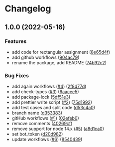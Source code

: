 # Changelog

## 1.0.0 (2022-05-16)


### Features

* add code for rectangular assignment ([8e65d4f](https://github.com/jobo322/linearSumAssignment/commit/8e65d4f9bdbea9dcc5aeb7e0c3bb080dc4c91d10))
* add github workflows ([904ac79](https://github.com/jobo322/linearSumAssignment/commit/904ac791cea2487f3a0d30f4631a8ad89183de23))
* rename the package, add README ([74b92c2](https://github.com/jobo322/linearSumAssignment/commit/74b92c288f13d525fcd25ee7cbf51ccdea1805e3))


### Bug Fixes

* add again workflows ([#4](https://github.com/jobo322/linearSumAssignment/issues/4)) ([2f8d77d](https://github.com/jobo322/linearSumAssignment/commit/2f8d77d5f5b733d5d8ec9862787462b18535dcec))
* add check-types ([#3](https://github.com/jobo322/linearSumAssignment/issues/3)) ([6aacee5](https://github.com/jobo322/linearSumAssignment/commit/6aacee560819594e3719574db9026d36c29b7358))
* add package-lock ([5df51e3](https://github.com/jobo322/linearSumAssignment/commit/5df51e340625aebb110fafc72fea3ad69a63e02c))
* add prettier write script ([#2](https://github.com/jobo322/linearSumAssignment/issues/2)) ([75d1992](https://github.com/jobo322/linearSumAssignment/commit/75d19924283dd6eaa5807e110c70682c32ce8958))
* add test cases and split code ([d53c4a0](https://github.com/jobo322/linearSumAssignment/commit/d53c4a0ca54609bb654681b8dd06c9e5e768d7e7))
* branch name ([d353383](https://github.com/jobo322/linearSumAssignment/commit/d3533838153d1cf0c5df1fd637792e349a4ed396))
* gitHub workflows ([#1](https://github.com/jobo322/linearSumAssignment/issues/1)) ([02efeb0](https://github.com/jobo322/linearSumAssignment/commit/02efeb0108f773e242290f354c89707aa5787dcf))
* remove comments ([40269cf](https://github.com/jobo322/linearSumAssignment/commit/40269cf7f630ca97f7de123ea5956df95945bfc9))
* remove support for node 14.x ([#5](https://github.com/jobo322/linearSumAssignment/issues/5)) ([a8d1ca0](https://github.com/jobo322/linearSumAssignment/commit/a8d1ca098fd4dd8d84f880c953cc013d7ab3c7de))
* set bot_token ([d20d982](https://github.com/jobo322/linearSumAssignment/commit/d20d982d31dd56281e00737da896d608967b90b2))
* update workflows ([#6](https://github.com/jobo322/linearSumAssignment/issues/6)) ([8540439](https://github.com/jobo322/linearSumAssignment/commit/854043927e593f48876462c46e63e48395eced6f))

